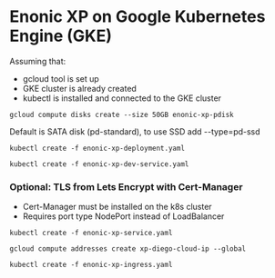# Enonic XP on Google Kubernetes Engine (GKE)

Assuming that:
* gcloud tool is set up
* GKE cluster is already created
* kubectl is installed and connected to the GKE cluster

```
gcloud compute disks create --size 50GB enonic-xp-pdisk
```
Default is SATA disk (pd-standard), to use SSD add --type=pd-ssd

```
kubectl create -f enonic-xp-deployment.yaml
```

```
kubectl create -f enonic-xp-dev-service.yaml
```

### Optional: TLS from Lets Encrypt with Cert-Manager
* Cert-Manager must be installed on the k8s cluster
* Requires port type NodePort instead of LoadBalancer

```
kubectl create -f enonic-xp-service.yaml
```

```
gcloud compute addresses create xp-diego-cloud-ip --global
```

```
kubectl create -f enonic-xp-ingress.yaml
```
